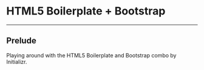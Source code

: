 # HTML5 Boilerplate + Bootstrap

----
## Prelude
Playing around with the HTML5 Boilerplate and Bootstrap combo by Initializr.
